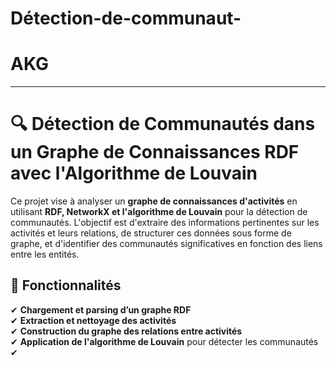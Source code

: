 ﻿# Détection-de-communaut-
# AKG




---

# 🔍 **Détection de Communautés dans un Graphe de Connaissances RDF avec l'Algorithme de Louvain**  

Ce projet vise à analyser un **graphe de connaissances d'activités** en utilisant **RDF, NetworkX et l'algorithme de Louvain** pour la détection de communautés. L'objectif est d'extraire des informations pertinentes sur les activités et leurs relations, de structurer ces données sous forme de graphe, et d'identifier des communautés significatives en fonction des liens entre les entités.

## 🚀 **Fonctionnalités**
✔ **Chargement et parsing d’un graphe RDF**  
✔ **Extraction et nettoyage des activités**  
✔ **Construction du graphe des relations entre activités**  
✔ **Application de l'algorithme de Louvain** pour détecter les communautés  
✔
